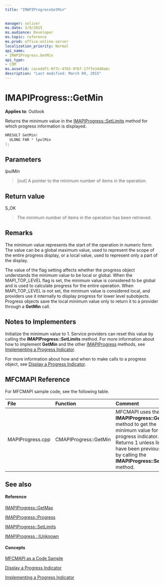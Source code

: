```yaml
---
title: "IMAPIProgressGetMin"
 
 
manager: soliver
ms.date: 3/9/2015
ms.audience: Developer
ms.topic: reference
ms.prod: office-online-server
localization_priority: Normal
api_name:
- IMAPIProgress.GetMin
api_type:
- COM
ms.assetid: caceddf1-0f7c-47b5-97bf-17ffe3440a6c
description: "Last modified: March 09, 2015"
---
```


# IMAPIProgress::GetMin

  
  
**Applies to**: Outlook 
  
Returns the minimum value in the [IMAPIProgress::SetLimits](imapiprogress-setlimits.md) method for which progress information is displayed. 
  
```cpp
HRESULT GetMin(
  ULONG FAR * lpulMin
);
```

## Parameters

 _lpulMin_
  
> [out] A pointer to the minimum number of items in the operation.
    
## Return value

S_OK 
  
> The minimum number of items in the operation has been retrieved.
    
## Remarks

The minimum value represents the start of the operation in numeric form. The value can be a global maximum value, used to represent the scope of the entire progress display, or a local value, used to represent only a part of the display. 
  
The value of the flag setting affects whether the progress object understands the minimum value to be local or global. When the MAPI_TOP_LEVEL flag is set, the minimum value is considered to be global and is used to calculate progress for the entire operation. When MAPI_TOP_LEVEL is not set, the minimum value is considered local, and providers use it internally to display progress for lower level subobjects. Progress objects save the local minimum value only to return it to a provider through a **GetMin** call. 
  
## Notes to Implementers

Initialize the minimum value to 1. Service providers can reset this value by calling the **IMAPIProgress::SetLimits** method. For more information about how to implement **GetMin** and the other [IMAPIProgress](imapiprogressiunknown.md) methods, see [Implementing a Progress Indicator](implementing-a-progress-indicator.md).
  
For more information about how and when to make calls to a progress object, see [Display a Progress Indicator](how-to-display-a-progress-indicator.md).
  
## MFCMAPI Reference

For MFCMAPI sample code, see the following table.
  
|**File**|**Function**|**Comment**|
|:-----|:-----|:-----|
|MAPIProgress.cpp  <br/> |CMAPIProgress::GetMin  <br/> |MFCMAPI uses the **IMAPIProgress::GetMin** method to get the minimum value for the progress indicator. Returns 1 unless limits have been previously set by calling the **IMAPIProgress::SetLimits** method.  <br/> |
   
## See also

#### Reference

[IMAPIProgress::GetMax](imapiprogress-getmax.md)
  
[IMAPIProgress::Progress](imapiprogress-progress.md)
  
[IMAPIProgress::SetLimits](imapiprogress-setlimits.md)
  
[IMAPIProgress : IUnknown](imapiprogressiunknown.md)
#### Concepts

[MFCMAPI as a Code Sample](mfcmapi-as-a-code-sample.md)
  
[Display a Progress Indicator](how-to-display-a-progress-indicator.md)
  
[Implementing a Progress Indicator](implementing-a-progress-indicator.md)

